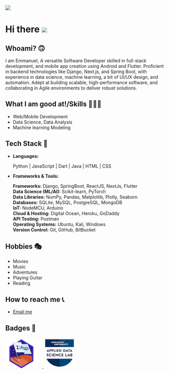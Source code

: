 ![](https://komarev.com/ghpvc/?username=e-ManueI&style=for-the-badge&color=brightgreen)

# <b>Hi there</b> <img src="https://raw.githubusercontent.com/MartinHeinz/MartinHeinz/master/wave.gif" width="30px">

## <b>Whoami? 🙃</b>

I am Emmanuel, A versatile Software Developer skilled in full-stack development, and mobile app creation using Android and Flutter. Proficient in backend technologies like Django, Next.js, and Spring Boot, with experience in data science, machine learning, a bit of UI/UX design, and automation. Adept at building scalable, high-performance software, and collaborating in Agile environments to deliver robust solutions.

## <b>What I am good at!/Skills 🧙🏼‍♂️</b>
<ul>
    <li>Web/Mobile Development</li>
    <li>Data Science, Data Analysis</li>
    <li>Machine learning Modeling</li>
</ul>

## <b>Tech Stack 🧰</b>
<ul>
        <li>
            <p><b>Languages:</b></p>
            Python | JavaScript | Dart | Java | HTML | CSS
        </li>
        <li>
            <p><b>Frameworks & Tools:</b></p>
            <b>Frameworks:</b> Django, SpringBoot, ReactJS, NextJs, Flutter<br>
            <b>Data Science (ML/AI):</b> Scikit-learn, PyTorch<br>
            <b>Data Libraries:</b> NumPy, Pandas, Matplotlib, Plotly, Seaborn<br>
            <b>Databases:</b> SQLite, MySQL, PostgreSQL, MongoDB<br>
            <b>IoT:</b> NodeMCU, Arduino<br>
            <b>Cloud & Hosting:</b> Digital Ocean, Heroku, GoDaddy<br>
            <b>API Testing:</b> Postman<br>
            <b>Operating Systems:</b> Ubuntu, Kali, Windows<br>
            <b>Version Control:</b> Git, GitHub, BitBucket<br>
        </li>
    </ul>
    
## <b>Hobbies 🎭</b>
<ul>
    <li>Movies</li>
    <li>Music</li>
    <li>Adventures</li>
    <li>Playing Guitar</li>
    <li>Reading</li>
</ul>

## <b>How to reach me 📞</b>
<ul>
    <li>
        <a href="mailto:manueltylan@gmail.com">Email me</a>
    </li>
</ul>

## <b>Badges 📂</b>

<a href="https://zindi.africa/users/l3un6m" target="_blank">
    <img src="zindian-badge.png" width="100" height="90" style="margin-right: 15px;"></img>
</a>
<a href="https://www.credly.com/badges/b8fca50e-3ec9-4999-84c8-55d54a6bf31e/public_url" target="_blank">
    <img src="applied-data-science-lab.2.png" width="100" height="95"></img>
</a>
<br>
